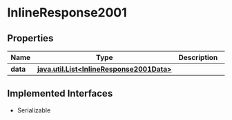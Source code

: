 

# InlineResponse2001


## Properties

Name | Type | Description | Notes
------------ | ------------- | ------------- | -------------
**data** | [**java.util.List&lt;InlineResponse2001Data&gt;**](InlineResponse2001Data.md) |  | 


## Implemented Interfaces

* Serializable


